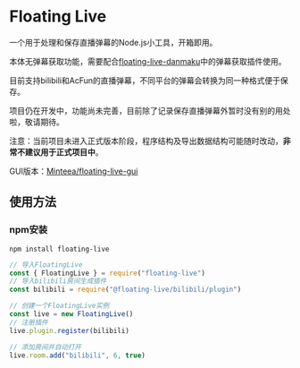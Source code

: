 # Floating Live
一个用于处理和保存直播弹幕的Node.js小工具，开箱即用。

本体无弹幕获取功能，需要配合[floating-live-danmaku](https://github.com/Minteea/floating-live-danmaku)中的弹幕获取插件使用。

目前支持bilibili和AcFun的直播弹幕，不同平台的弹幕会转换为同一种格式便于保存。

项目仍在开发中，功能尚未完善，目前除了记录保存直播弹幕外暂时没有别的用处啦，敬请期待。

注意：当前项目未进入正式版本阶段，程序结构及导出数据结构可能随时改动，**非常不建议用于正式项目中**。

GUI版本：[Minteea/floating-live-gui](https://github.com/Minteea/floating-live-gui)

## 使用方法
### npm安装
```
npm install floating-live
```
``` javascript
// 导入FloatingLive
const { FloatingLive } = require("floating-live")
// 导入bilibili房间生成插件
const bilibili = require("@floating-live/bilibili/plugin")   

// 创建一个FloatingLive实例
const live = new FloatingLive()
// 注册插件
live.plugin.register(bilibili)

// 添加房间并自动打开
live.room.add("bilibili", 6, true)
```
